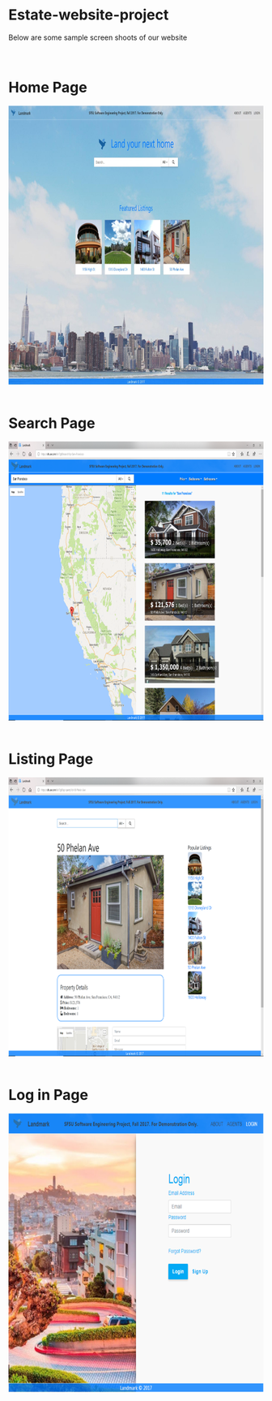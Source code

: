 # Estate-website-project
Below are some sample screen shoots of our website
<br />
<br />
<br />

# Home Page
<img height = "550" src = "https://github.com/Huiliang-M/Estate-website-project/blob/master/Picture1.png" />
<br />
<br />

# Search Page
<img height = "550" src = "https://github.com/Huiliang-M/Estate-website-project/blob/master/Picture2.png" />
<br />
<br />

# Listing Page
<img height = "550" src = "https://github.com/Huiliang-M/Estate-website-project/blob/master/Picture3.png" />
<br />
<br />

# Log in Page
<img height = "550" src = "https://github.com/Huiliang-M/Estate-website-project/blob/master/Picture4.png" />
<br />
<br />
